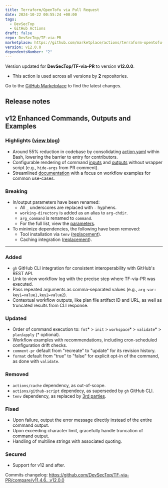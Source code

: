 ```yaml
---
title: Terraform/OpenTofu via Pull Request
date: 2024-10-22 00:55:24 +00:00
tags:
  - DevSecTop
  - GitHub Actions
draft: false
repo: DevSecTop/TF-via-PR
marketplace: https://github.com/marketplace/actions/terraform-opentofu-via-pull-request
version: v12.0.0
dependentsNumber: "2"
---
```



Version updated for **DevSecTop/TF-via-PR** to version **v12.0.0**.
- This action is used across all versions by **2** repositories.

Go to the [GitHub Marketplace](https://github.com/marketplace/actions/terraform-opentofu-via-pull-request) to find the latest changes.

## Release notes

## v12 Enhanced Commands, Outputs and Examples

### Highlights ([view blog](https://dev.to/rdhar/enhance-terraformtofu-automation-with-github-action-29be))

- Around 55% reduction in codebase by consolidating [action.yaml](https://github.com/DevSecTop/TF-via-PR/blob/main/action.yml) within Bash, lowering the barrier to entry for contributors.
- Configurable rendering of command [inputs](https://github.com/DevSecTop/TF-via-PR?tab=readme-ov-file#inputs---configuration) and [outputs](https://github.com/DevSecTop/TF-via-PR?tab=readme-ov-file#outputs) without wrapper script (e.g., `hide-args` from PR comment).
- Streamlined [documentation](https://github.com/DevSecTop/TF-via-PR?tab=readme-ov-file#readme) with a focus on workflow examples for common use-cases.

### Breaking

- In/output parameters have been renamed:
  - All `_` underscores are replaced with `-` hyphens.
  - `working-directory` is added as an alias to `arg-chdir`.
  - `arg_command` is renamed to `command`.
  - For the full list, view the [parameters](https://github.com/DevSecTop/TF-via-PR/tree/main?tab=readme-ov-file#parameters).
- To minimize dependencies, the following have been removed:
  - Tool installation via `tenv` ([replacement](https://github.com/DevSecTop/TF-via-PR/blob/main/.github/examples/pr_self_hosted.yaml)).
  - Caching integration ([replacement](https://github.com/DevSecTop/TF-via-PR/blob/main/.github/examples/pr_push_auth.yaml)).

---

### Added

- `gh` GitHub CLI integration for consistent interoperability with GitHub's REST API.
- Link to view workflow log with the precise step where TF-via-PR was executed.
- Pass repeated arguments as comma-separated values (e.g., `arg-var: key1=value1,key2=value2`).
- Contextual workflow outputs, like plan file artifact ID and URL, as well as truncated results from CLI response.

### Updated

- Order of command execution to: `fmt`* > `init` > `workspace`* > `validate`* > `plan`/`apply` (* optional).
- Workflow examples with recommendations, including cron-scheduled configuration drift checks.
- `comment-pr` default from "recreate" to "update" for its revision history.
- `format` default from "true" to "false" for explicit opt-in of the command, as done with `validate`.

### Removed

- `actions/cache` dependency, as out-of-scope.
- `actions/github-script` dependecy, as superseded by `gh` GitHub CLI.
- `tenv` dependency, as replaced by [3rd parties](https://github.com/DevSecTop/TF-via-PR/blob/main/.github/examples/pr_self_hosted.yaml).

### Fixed

- Upon failure, output the error message directly instead of the entire command output.
- Upon exceeding character limit, gracefully handle truncation of command output.
- Handling of multiline strings with associated quoting.

### Secured

- Support for v12 and after.

Commits changelog: <https://github.com/DevSecTop/TF-via-PR/compare/v11.4.6...v12.0.0>


